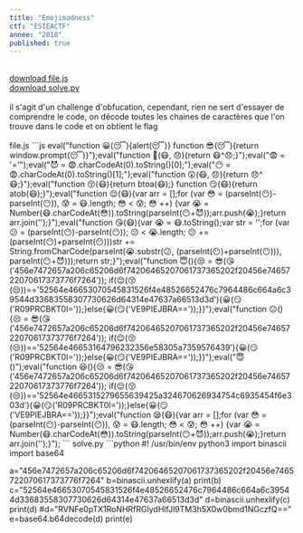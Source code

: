 ```yaml
---
title: "Emojimadness"
ctf: "ESIEACTF"
annee: "2018"
published: true
---
```


<br />
<a href="/writeup-scripts/2017-2018/ESIEACTF/emojimadness/file.js">download file.js</a>
<br />
<a href="/writeup-scripts/2017-2018/ESIEACTF/emojimadness/solve.py">download solve.py</a>
<br />
<br />
il s'agit d'un challenge d'obfucation, cependant, rien ne sert d'essayer de comprendre le code, on décode toutes les chaines de caractères que l'on trouve dans le code et on obtient le flag
<br />
<br />
file.js
```js
eval("function 😀(😴){alert(😴)} function 😎(😴){return window.prompt(😴)}");eval("function 😬(😷, 😞){return 😷^😞;}");eval("😨 = '='");eval("😈 = 😨.charCodeAt(0).toString()[0];");eval("😶 = 😨.charCodeAt(0).toString()[1];");eval("function 😲(😷, 😞){return 😞^😷;}");eval("function 😚(😷){return btoa(😷);} function 😏(😷){return atob(😷);}");eval("function 😌(😷){var arr = [];for (var 😳 = (parseInt(😶)-parseInt(😶)), 😰 = 😷.length; 😳 < 😰; 😳 ++) {var 😭 = Number(😷.charCodeAt(😳)).toString(parseInt(😶+😈));arr.push(😭);}return arr.join('');}");eval("function 😘(😷){var 😭 = 😷.toString();var str = '';for (var 😕 = (parseInt(😶)-parseInt(😶)); 😕 < 😭.length; 😕 += (parseInt(😶)+parseInt(😶)))str += String.fromCharCode(parseInt(😭.substr(😕, (parseInt(😶)+parseInt(😶))), parseInt(😶+😈)));return str;}");eval("function 😇(){😒 = 😎(😘('456e7472657a206c65206d6f74206465207061737365202f20456e7465722070617373776f7264')); if(😌(😚(😒))=='52564e46653070545831526f4e48526652476c7964486c664a6c39544d33683558307730626d64314e47637a66513d3d'){😀(😏('R09PRCBKT0I='));}else{😀(😏('VE9PIEJBRA=='));}}");eval("function 😐(){😒 = 😎(😘('456e7472657a206c65206d6f74206465207061737365202f20456e7465722070617373776f7264')); if(😌(😚(😒))=='52564e46653164796232356e58305a7359576439'){😀(😏('R09PRCBKT0I='));}else{😀(😏('VE9PIEJBRA=='));}}");eval("😇()");eval("function 😆(){😒 = 😎(😘('456e7472657a206c65206d6f74206465207061737365202f20456e7465722070617373776f7264')); if(😌(😚(😒))=='52564e4665315279655639425a324670626934754c6935454f6e303d'){😀(😏('R09PRCBKT0I='));}else{😀(😏('VE9PIEJBRA=='));}}");eval("function 😪(😷){var arr = [];for (var 😳 = (parseInt(😶)-parseInt(😶)), 😰 = 😷.length; 😳 < 😰; 😳 ++) {var 😭 = Number(😷.charCodeAt(😳)).toString(parseInt(😶+😈));arr.push(😭);}return arr.join('');}");
```
solve.py
```python
#! /usr/bin/env python3
import binascii
import base64

a="456e7472657a206c65206d6f74206465207061737365202f20456e7465722070617373776f7264"
b=binascii.unhexlify(a)
print(b)
c="52564e46653070545831526f4e48526652476c7964486c664a6c39544d33683558307730626d64314e47637a66513d3d"
d=binascii.unhexlify(c)
print(d)
#d="RVNFe0pTX1RoNHRfRGlydHlfJl9TM3h5X0w0bmd1NGczfQ=="
e=base64.b64decode(d)
print(e)
```
